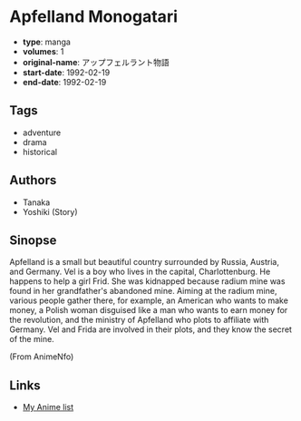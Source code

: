 # Apfelland Monogatari

-   **type**: manga
-   **volumes**: 1
-   **original-name**: アップフェルラント物語
-   **start-date**: 1992-02-19
-   **end-date**: 1992-02-19

## Tags

-   adventure
-   drama
-   historical

## Authors

-   Tanaka
-   Yoshiki (Story)

## Sinopse

Apfelland is a small but beautiful country surrounded by Russia, Austria, and Germany. Vel is a boy who lives in the capital, Charlottenburg. He happens to help a girl Frid. She was kidnapped because radium mine was found in her grandfather's abandoned mine. Aiming at the radium mine, various people gather there, for example, an American who wants to make money, a Polish woman disguised like a man who wants to earn money for the revolution, and the ministry of Apfelland who plots to affiliate with Germany. Vel and Frida are involved in their plots, and they know the secret of the mine.

(From AnimeNfo)

## Links

-   [My Anime list](https://myanimelist.net/manga/11569/Apfelland_Monogatari)

